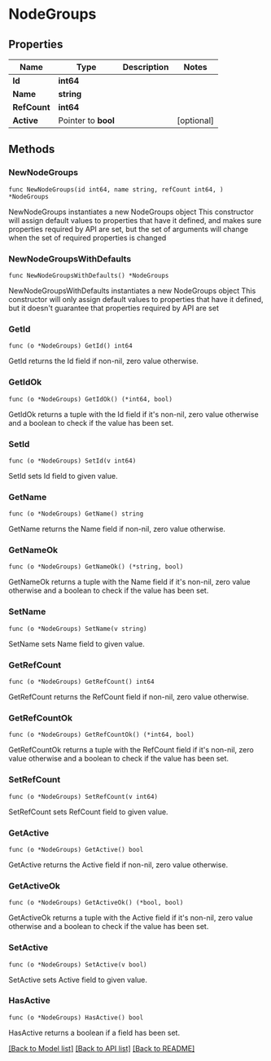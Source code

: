 # NodeGroups

## Properties

Name | Type | Description | Notes
------------ | ------------- | ------------- | -------------
**Id** | **int64** |  | 
**Name** | **string** |  | 
**RefCount** | **int64** |  | 
**Active** | Pointer to **bool** |  | [optional] 

## Methods

### NewNodeGroups

`func NewNodeGroups(id int64, name string, refCount int64, ) *NodeGroups`

NewNodeGroups instantiates a new NodeGroups object
This constructor will assign default values to properties that have it defined,
and makes sure properties required by API are set, but the set of arguments
will change when the set of required properties is changed

### NewNodeGroupsWithDefaults

`func NewNodeGroupsWithDefaults() *NodeGroups`

NewNodeGroupsWithDefaults instantiates a new NodeGroups object
This constructor will only assign default values to properties that have it defined,
but it doesn't guarantee that properties required by API are set

### GetId

`func (o *NodeGroups) GetId() int64`

GetId returns the Id field if non-nil, zero value otherwise.

### GetIdOk

`func (o *NodeGroups) GetIdOk() (*int64, bool)`

GetIdOk returns a tuple with the Id field if it's non-nil, zero value otherwise
and a boolean to check if the value has been set.

### SetId

`func (o *NodeGroups) SetId(v int64)`

SetId sets Id field to given value.


### GetName

`func (o *NodeGroups) GetName() string`

GetName returns the Name field if non-nil, zero value otherwise.

### GetNameOk

`func (o *NodeGroups) GetNameOk() (*string, bool)`

GetNameOk returns a tuple with the Name field if it's non-nil, zero value otherwise
and a boolean to check if the value has been set.

### SetName

`func (o *NodeGroups) SetName(v string)`

SetName sets Name field to given value.


### GetRefCount

`func (o *NodeGroups) GetRefCount() int64`

GetRefCount returns the RefCount field if non-nil, zero value otherwise.

### GetRefCountOk

`func (o *NodeGroups) GetRefCountOk() (*int64, bool)`

GetRefCountOk returns a tuple with the RefCount field if it's non-nil, zero value otherwise
and a boolean to check if the value has been set.

### SetRefCount

`func (o *NodeGroups) SetRefCount(v int64)`

SetRefCount sets RefCount field to given value.


### GetActive

`func (o *NodeGroups) GetActive() bool`

GetActive returns the Active field if non-nil, zero value otherwise.

### GetActiveOk

`func (o *NodeGroups) GetActiveOk() (*bool, bool)`

GetActiveOk returns a tuple with the Active field if it's non-nil, zero value otherwise
and a boolean to check if the value has been set.

### SetActive

`func (o *NodeGroups) SetActive(v bool)`

SetActive sets Active field to given value.

### HasActive

`func (o *NodeGroups) HasActive() bool`

HasActive returns a boolean if a field has been set.


[[Back to Model list]](../README.md#documentation-for-models) [[Back to API list]](../README.md#documentation-for-api-endpoints) [[Back to README]](../README.md)


